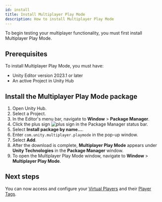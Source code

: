 ```yaml
---
id: install
title: Install Multiplayer Play Mode
description: How to install Multiplayer Play Mode
---
```


To begin testing your multiplayer functionality, you must first install Multiplayer Play Mode.

## Prerequisites

To install Multiplayer Play Mode, you must have:

- Unity Editor version 2023.1 or later
- An active Project in Unity Hub


## Install the Multiplayer Play Mode package

1. Open Unity Hub.
2. Select a Project.
3. In the Editor's menu bar, navigate to **Window** > **Package Manager**.
4. Click the plus sign ![plus sign](/img/add.png) in the Package Manager status bar.
5. Select **Install package by name...**.
6. Enter `com.unity.multiplayer.playmode` in the pop-up window.
7. Select **Add**.
8. After the download is complete, **Multiplayer Play Mode** appears under **Unity Technologies** in the **Package Manager** window.
9. To open the Multiplayer Play Mode window, navigate to **Window** > **Multiplayer Play Mode**.

## Next steps

You can now access and configure your [Virtual Players](../virtual-players) and their [Player Tags](../player-tags).
